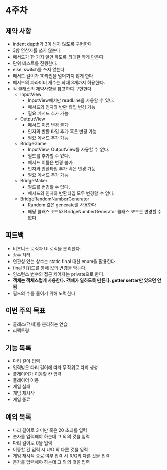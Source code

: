 # 4주차

## 제약 사항

- indent depth가 3이 넘지 않도록 구현한다
- 3항 연산자를 쓰지 않는다
- 메서드가 한 가지 일만 하도록 최대한 작게 만든다
- 단위 테스트를 진행한다.
- else, switch를 쓰지 않는다
- 메서드 길이가 10라인을 넘어가지 않게 한다
- 메서드의 파라미터 개수는 최대 3개까지 허용한다.
- 각 클래스의 제약사향을 참고하여 구현한다
    - InputView
        - InputView에서만 readLine을 사용할 수 있다.
        - 메서드와 인자와 반환 타입 변경 가능
        - 필요 메서드 추가 가능
    - OutputView
        - 메서드 이름 변경 불가
        - 인자와 반환 타입 추가 혹은 변경 가능
        - 필요 메서드 추가 가능
    - BridgeGame
        - InputView, OutputView를 사용할 수 없다.
        - 필드를 추가할 수 있다.
        - 메서드 이름은 변경 불가
        - 인자와 반환타입 추가 혹은 변경 가능
        - 필요 메서드 추가 가능
    - BridgeMaker
        - 필드를 변경할 수 없다.
        - 메서드와 인자와 반환타입 모두 변경할 수 없다.
    - BridgeRandomNumberGenerator
        - Random 값은 generate를 사용한다
        - 해당 클래스 코드와 BridgeNumberGenerator 클래스 코드는 변경할 수 없다.

## 피드백

- 비즈니스 로직과 UI 로직을 분리한다.
- 상수 처리
- 연관성 있는 상수는 static final 대신 enum을 활용한다
- final 키워드를 통해 값의 변경을 막는다.
- 인스턴스 변수의 접근 제어자는 private으로 한다.
- **객체는 객체스럽게 사용한다. 객체가 일하도록 만든다. getter setter만 있으면 안됨**
- 필드의 수를 줄이기 위해 노력한다

## 이번 주의 목표

- 클래스(객체)를 분리하는 연습
- 리팩토링

## 기능 목록

- 다리 길이 입력
- 입력받은 다리 길이에 따라 무작위로 다리 생성
- 플레이어가 이동할 칸 입력
- 플레이어 이동
- 게임 실패
- 게임 재시작
- 게임 종료

## 예외 목록

- 다리 길이로 3 미만 혹은 20 초과를 입력
- 숫자를 입력해야 하는데 그 외의 것을 입력
- 다리 길이로 0을 입력
- 이동할 칸 입력 시 U/D 외 다른 것을 입력
- 개임 재시작 종료 여부 입력 시 R/Q외 다른 것을 입력
- 문자를 입력해야 하는데 그 외의 것을 입력
